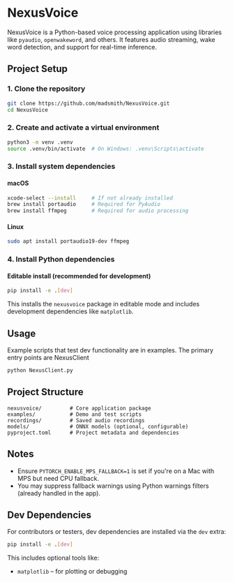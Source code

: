 # NexusVoice

NexusVoice is a Python-based voice processing application using libraries like `pyaudio`, `openwakeword`, and others. It features audio streaming, wake word detection, and support for real-time inference.

## Project Setup

### 1. Clone the repository

```sh
git clone https://github.com/madsmith/NexusVoice.git
cd NexusVoice
```

### 2. Create and activate a virtual environment

```sh
python3 -m venv .venv
source .venv/bin/activate  # On Windows: .venv\Scripts\activate
```

### 3. Install system dependencies

#### macOS

```sh
xcode-select --install     # If not already installed
brew install portaudio     # Required for PyAudio
brew install ffmpeg        # Required for audio processing
```

#### Linux

```sh
sudo apt install portaudio19-dev ffmpeg
```

### 4. Install Python dependencies

#### Editable install (recommended for development)

```sh
pip install -e .[dev]
```

This installs the `nexusvoice` package in editable mode and includes development dependencies like `matplotlib`.

## Usage

Example scripts that test dev functionality are in examples.  The primary entry points are NexusClient

```sh
python NexusClient.py
```

## Project Structure

```none
nexusvoice/         # Core application package  
examples/           # Demo and test scripts  
recordings/         # Saved audio recordings  
models/             # ONNX models (optional, configurable)  
pyproject.toml      # Project metadata and dependencies
```

## Notes

- Ensure `PYTORCH_ENABLE_MPS_FALLBACK=1` is set if you're on a Mac with MPS but need CPU fallback.
- You may suppress fallback warnings using Python warnings filters (already handled in the app).

## Dev Dependencies

For contributors or testers, dev dependencies are installed via the `dev` extra:

```sh
pip install -e .[dev]
```

This includes optional tools like:

- `matplotlib` – for plotting or debugging